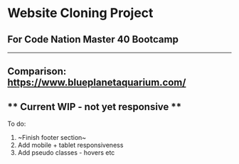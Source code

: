 # Website Cloning Project 
## For Code Nation Master 40 Bootcamp
---
Comparison: https://www.blueplanetaquarium.com/
---
** Current WIP - not yet responsive **
---
To do:
1. ~Finish footer section~
2. Add mobile + tablet responsiveness
3. Add pseudo classes - hovers etc